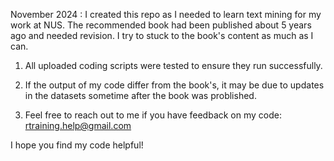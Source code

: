 November 2024 :
I created this repo as I needed to learn text mining for my work at NUS. The recommended book had been published about 5 years ago and needed revision. I try to stuck to the book's content as much as I can.

1. All uploaded coding scripts were tested to ensure they run successfully.

2. If the output of my code differ from the book's, it may be due to updates in the datasets sometime after the book was problished.

3. Feel free to reach out to me if you have feedback on my code: rtraining.help@gmail.com

I hope you find my code helpful!
